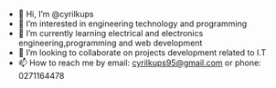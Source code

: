 - 👋 Hi, I’m @cyrilkups
- 👀 I’m interested in engineering technology and programming
- 🌱 I’m currently learning electrical and electronics engineering,programming and web development
- 💞️ I’m looking to collaborate on projects development related to I.T
- 📫 How to reach me by email: cyrilkups95@gmail.com or phone: 0271164478

<!---
cyrilkups/cyrilkups is a ✨ special ✨ repository because its `README.md` (this file) appears on your GitHub profile.
You can click the Preview link to take a look at your changes.
--->
